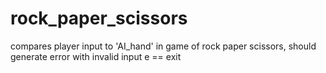 # rock_paper_scissors
compares player input to 'AI_hand' in game of rock paper scissors, 
should generate error with invalid input
e == exit
